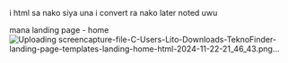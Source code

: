 i html sa nako siya una i convert ra nako later
noted uwu

mana landing page - home
![Uploading screencapture-file-C-Users-Lito-Downloads-TeknoFinder-landing-page-templates-landing-home-html-2024-11-22-21_46_43.png…]()
